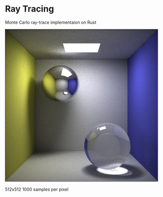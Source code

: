 # Ray Tracing

Monte Carlo ray-trace implementaion on Rust

![image](sample.png)

512x512 1000 samples per pixel